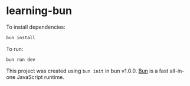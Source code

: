 # learning-bun

To install dependencies:

```bash
bun install
```

To run:

```bash
bun run dev
```

This project was created using `bun init` in bun v1.0.0. [Bun](https://bun.sh) is a fast all-in-one JavaScript runtime.
